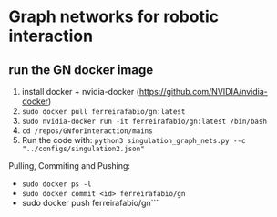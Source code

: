 # Graph networks for robotic interaction

## run the GN docker image
1. install docker + nvidia-docker (https://github.com/NVIDIA/nvidia-docker)
2. ```sudo docker pull ferreirafabio/gn:latest```
3. ```sudo nvidia-docker run -it ferreirafabio/gn:latest /bin/bash```
4. ```cd /repos/GNforInteraction/mains```
5. Run the code with: ```python3 singulation_graph_nets.py --c "../configs/singulation2.json"```



Pulling, Commiting and Pushing:
- ```sudo docker ps -l```
- ```sudo docker commit <id> ferreirafabio/gn```
- sudo docker push ferreirafabio/gn```
